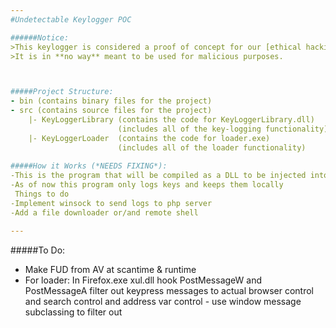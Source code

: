 ```yaml
---
#Undetectable Keylogger POC

######Notice:
>This keylogger is considered a proof of concept for our [ethical hacking class final research project.](http://web.eng.fiu.edu/~aperezpo/EEL4789/index.htm)
>It is in **no way** meant to be used for malicious purposes.



#####Project Structure:
- bin (contains binary files for the project)
- src (contains source files for the project)
	|- KeyLoggerLibrary (contains the code for KeyLoggerLibrary.dll)
						(includes all of the key-logging functionality)
	|- KeyLoggerLoader	(contains the code for loader.exe)
						(includes all of the loader functionality)
						
#####How it Works (*NEEDS FIXING*):
-This is the program that will be compiled as a DLL to be injected into a process
-As of now this program only logs keys and keeps them locally
 Things to do
-Implement winsock to send logs to php server
-Add a file downloader or/and remote shell

---
```


#####To Do:
- Make FUD from AV at scantime & runtime
- For loader:
	In Firefox.exe xul.dll hook PostMessageW and PostMessageA
	filter out keypress messages to actual browser control and search control and address var control
		- use window message subclassing to filter out
